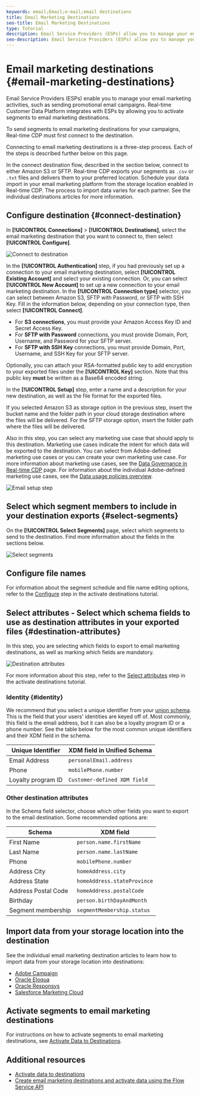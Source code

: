 ```yaml
---
keywords: email;Email;e-mail;email destinations
title: Email Marketing Destinations
seo-title: Email Marketing Destinations
type: Tutorial
description: Email Service Providers (ESPs) allow you to manage your email marketing activities, such as for sending promotional email campaigns.
seo-description: Email Service Providers (ESPs) allow you to manage your email marketing activities, such as for sending promotional email campaigns.
---
```


# Email marketing destinations {#email-marketing-destinations}

Email Service Providers (ESPs) enable you to manage your email marketing activities, such as sending promotional email campaigns. Real-time Customer Data Platform integrates with ESPs by allowing you to activate segments to email marketing destinations.

To send segments to email marketing destinations for your campaigns, Real-time CDP must first connect to the destination.

Connecting to email marketing destinations is a three-step process. Each of the steps is described further below on this page.

In the connect destination flow, described in the section below, connect to either Amazon S3 or SFTP. Real-time CDP exports your segments as `.csv` or `.txt` files and delivers them to your preferred location. Schedule your data import in your email marketing platform from the storage location enabled in Real-time CDP. The process to import data varies for each partner. See the individual destinations articles for more information. 

## Configure destination {#connect-destination}

In **[!UICONTROL Connections]** > **[!UICONTROL Destinations]**, select the email marketing destination that you want to connect to, then select **[!UICONTROL Configure]**.

![Connect to destination](../../assets/catalog/email-marketing/overview/connect-email-marketing.png)

In the **[!UICONTROL Authentication]** step, if you had previously set up a connection to your email marketing destination, select **[!UICONTROL Existing Account]** and select your existing connection. Or, you can select **[!UICONTROL New Account]** to set up a new connection to your email marketing destination. In the **[!UICONTROL Connection type]** selector, you can select between Amazon S3, SFTP with Password, or SFTP with SSH Key. Fill in the information below, depending on your connection type, then select **[!UICONTROL Connect]**.

- For **S3 connections**, you must provide your Amazon Access Key ID and Secret Access Key. 
- For **SFTP with Password** connections, you must provide Domain, Port, Username, and Password for your SFTP server.
- For **SFTP with SSH Key** connections, you must provide Domain, Port, Username, and SSH Key for your SFTP server.

Optionally, you can attach your RSA-formatted public key to add encryption to your exported files under the **[!UICONTROL Key]** section. Note that this public key **must** be written as a Base64 encoded string.

In the **[!UICONTROL Setup]** step, enter a name and a description for your new destination, as well as the file format for the exported files.

If you selected Amazon S3 as storage option in the previous step, insert the bucket name and the folder path in your cloud storage destination where the files will be delivered. For the SFTP storage option, insert the folder path where the files will be delivered. 

Also in this step, you can select any marketing use case that should apply to this destination. Marketing use cases indicate the intent for which data will be exported to the destination. You can select from Adobe-defined marketing use cases or you can create your own marketing use case. For more information about marketing use cases, see the [Data Governance in Real-time CDP](../../../rtcdp/privacy/data-governance-overview.md#destinations) page. For information about the individual Adobe-defined marketing use cases, see the [Data usage policies overview](../../../data-governance/policies/overview.md#core-actions).

![Email setup step](../../assets/catalog/email-marketing/overview/email-setup-step.png)

## Select which segment members to include in your destination exports {#select-segments}

On the **[!UICONTROL Select Segments]** page, select which segments to send to the destination. Find more information about the fields in the sections below.

![Select segments](../../assets/common/email-select-segments.png)

## Configure file names

For information about the segment schedule and file name editing options, refer to the [Configure](../../ui/activate-destinations.md#configure) step in the activate destinations tutorial.

## Select attributes - Select which schema fields to use as destination attributes in your exported files {#destination-attributes}

In this step, you are selecting which fields to export to email marketing destinations, as well as marking which fields are mandatory.

![Destination attributes](../../assets/catalog/email-marketing/overview/recommended-attributes.png)

For more information about this step, refer to the [Select attributes](../../ui/activate-destinations.md#select-attributes) step in the activate destinations tutorial.

### Identity {#identity}

We recommend that you select a unique identifier from your [union schema](../../../profile/home.md#profile-fragments-and-union-schemas). This is the field that your users' identities are keyed off of. Most commonly, this field is the email address, but it can also be a loyalty program ID or a phone number. See the table below for the most common unique identifiers and their XDM field in the schema. 

Unique Identifier | XDM field in Unified Schema
----------------- | ---------------------------
 Email Address | `personalEmail.address` 
 Phone | `mobilePhone.number` 
 Loyalty program ID | `Customer-defined XDM field` 

### Other destination attributes

In the Schema field selector, choose which other fields you want to export to the email destination. Some recommended options are:

Schema | XDM field 
------ | ---------
 First Name | `person.name.firstName`
 Last Name | `person.name.lastName`
 Phone | `mobilePhone.number` 
 Address City| `homeAddress.city` 
 Address State | `homeAddress.stateProvince` 
 Address Postal Code | `homeAddress.postalCode` 
 Birthday | `person.birthDayAndMonth`
 Segment membership | `segmentMembership.status`

## Import data from your storage location into the destination

See the individual email marketing destination articles to learn how to import data from your storage location into destinations: 

- [Adobe Campaign](./adobe-campaign.md#import-data-into-campaign)
- [Oracle Eloqua](./oracle-eloqua.md#import-data-into-eloqua)
- [Oracle Responsys](./oracle-responsys.md#import-data-into-responsys)
- [Salesforce Marketing Cloud](./salesforce-marketing-cloud.md#import-data-into-salesforce)

## Activate segments to email marketing destinations

For instructions on how to activate segments to email marketing destinations, see [Activate Data to Destinations](../../ui/activate-destinations.md).

## Additional resources

- [Activate data to destinations](../../ui/activate-destinations.md)
- [Create email marketing destinations and activate data using the Flow Service API](../../api/email-marketing.md)